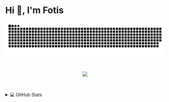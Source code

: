 # Hi 👋, I'm Fotis
<div align="center">
  <img  src="https://github.com/1999AZZAR/1999AZZAR/blob/main/resources/img/grid-snake.svg"
       alt="snake" />
</div>

&emsp;
<p align="center">
    <img src="https://skillicons.dev/icons?i=js,ts,nodejs,html,css,react,nextjs,tailwind,sass,webpack,postman,github,discord,vscode&perline=14" />
</p>

&emsp;
<div align="start">
  <details>
    <summary>💻 GitHub Stats</summary>
<img alt="FotisVasilopoulos' Github Stats" src="https://github-readme-stats-fotisvasilopoulos.vercel.app/api?username=FotisVasilopoulos&show_icons=true&hide=stars,issues&theme=dark" />
  </details>
</div>
